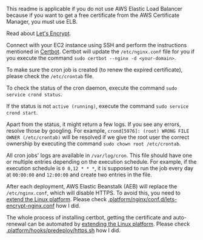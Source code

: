 This readme is applicable if you do not use AWS Elastic Load Balancer because if you want to get a free certificate from
the AWS Certificate Manager, you must use ELB.

Read about [Let's Encrypt](https://letsencrypt.org/getting-started/).

Connect with your EC2 instance using SSH and perform the instructions mentioned
in [Certbot](https://certbot.eff.org/instructions?ws=nginx&os=pip). Certbot will update the `/etc/nginx.conf` file for
you if you execute the command `sudo certbot --nginx -d <your-domain>`.

To make sure the cron job is created (to renew the expired certificate), please check the `/etc/crontab` file.

To check the status of the cron daemon, execute the command `sudo service crond status`.

If the status is not `active (running)`, execute the command `sudo service crond start`.

Apart from the status, it might return a few logs. If you see any errors, resolve those by googling. For
example, `crond[5976]: (root) WRONG FILE OWNER (/etc/crontab)` will be resolved if we give the root user the correct
ownership by executing the command `sudo chown root /etc/crontab`.

All cron jobs' logs are available in `/var/log/cron`. This file should have one or multiple entries depending on the
execution schedule. For example, if the execution schedule is `0 0,12 * * *`, it is supposed to run the job every day
at `00:00:00` and `12:00:00` and create two entries in the file.

After each deployment, AWS Elastic Beanstalk (AEB) will replace the `/etc/nginx.conf`, which will disable HTTPS. To avoid this, you need to [extend the Linux platform](https://docs.aws.amazon.com/elasticbeanstalk/latest/dg/platforms-linux-extend.html). Please check [.platform/nginx/conf.d/lets-encrypt-nginx.conf](./.platform/nginx/conf.d/lets-encrypt-nginx.conf) how I did.

The whole process of installing certbot, getting the certificate and auto-renewal can be automated by [extending the Linux platform](https://docs.aws.amazon.com/elasticbeanstalk/latest/dg/platforms-linux-extend.html). Please check [.platform/hooks/predeploy/https.sh](./.platform/hooks/predeploy/https.sh) how I did.
